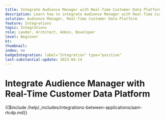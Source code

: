 ```yaml
---
title: Integrate Audience Manager with Real-Time Customer Data Platform
description: Learn how to integrate Audience Manager with Real-Time Customer Data Platform. 
solution: Audience Manager, Real-Time Customer Data Platform
feature: Integrations
topic: Integrations
role: Leader, Architect, Admin, Developer
level: Beginner
kt:
thumbnail:
index: no
badgeIntegration: label="Integration" type="positive"
last-substantial-update: 2023-04-14
---
```


# Integrate Audience Manager with Real-Time Customer Data Platform

{{$include /help/_includes/integrations-between-applications/aam-rtcdp.md}}
